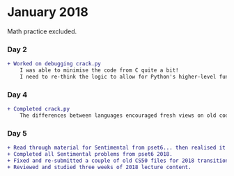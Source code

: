 # January 2018

Math practice excluded.

### Day 2
```diff
+ Worked on debugging crack.py
    I was able to minimise the code from C quite a bit!
    I need to re-think the logic to allow for Python's higher-level functionality.
```

### Day 4
```diff
+ Completed crack.py
    The differences between languages encouraged fresh views on old code
```

### Day 5
```diff
+ Read through material for Sentimental from pset6... then realised it was updated for 2018. D'oh!    
+ Completed all Sentimental problems from pset6 2018.
+ Fixed and re-submitted a couple of old CS50 files for 2018 transition.
+ Reviewed and studied three weeks of 2018 lecture content.
```